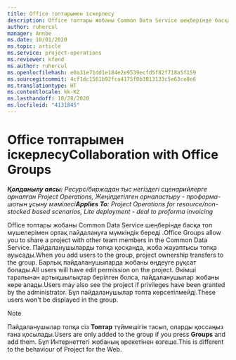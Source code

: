 ```yaml
---
title: Office топтарымен іскерлесу
description: Office топтары жобаны Common Data Service шеңберінде басқа топ мүшелерімен ортақ пайдалануға мүмкіндік береді .
author: ruhercul
manager: Annbe
ms.date: 10/01/2020
ms.topic: article
ms.service: project-operations
ms.reviewer: kfend
ms.author: ruhercul
ms.openlocfilehash: e0a31e71dd1e184e2e9539ecfd5f82f718a5f159
ms.sourcegitcommit: 4cf1dc1561b92fca4175f0b3813133c5e63ce8e6
ms.translationtype: HT
ms.contentlocale: kk-KZ
ms.lasthandoff: 10/28/2020
ms.locfileid: "4131845"
---
```

# <a name="collaboration-with-office-groups"></a><span data-ttu-id="34c99-103">Office топтарымен іскерлесу</span><span class="sxs-lookup"><span data-stu-id="34c99-103">Collaboration with Office Groups</span></span>

<span data-ttu-id="34c99-104">_**Қолданылу аясы:** Ресурс/биржадан тыс негіздегі сценарийлерге арналған Project Operations, Жеңілдетілген орналастыру - проформа-шотын ұсыну мәмілесі_</span><span class="sxs-lookup"><span data-stu-id="34c99-104">_**Applies To:** Project Operations for resource/non-stocked based scenarios, Lite deployment - deal to proforma invoicing_</span></span>

<span data-ttu-id="34c99-105">Office топтары жобаны Common Data Service шеңберінде басқа топ мүшелерімен ортақ пайдалануға мүмкіндік береді .</span><span class="sxs-lookup"><span data-stu-id="34c99-105">Office Groups allow you to share a project with other team members in the Common Data Service.</span></span> <span data-ttu-id="34c99-106">Пайдаланушыларды топқа қосқанда, жоба жауаптысы топқа ауысады.</span><span class="sxs-lookup"><span data-stu-id="34c99-106">When you add users to the group, project ownership transfers to the group.</span></span> <span data-ttu-id="34c99-107">Барлық пайдаланушыларда жобаны өңдеуге рұқсат болады.</span><span class="sxs-lookup"><span data-stu-id="34c99-107">All users will have edit permission on the project.</span></span> <span data-ttu-id="34c99-108">Әкімші тарапынан артықшылықтар берілген болса, пайдаланушылар жобаны көре алады.</span><span class="sxs-lookup"><span data-stu-id="34c99-108">Users may also see the project if privileges have been granted by the administrator.</span></span> <span data-ttu-id="34c99-109">Бұл пайдаланушылар топта көрсетілмейді.</span><span class="sxs-lookup"><span data-stu-id="34c99-109">These users won't be displayed in the group.</span></span>

> [!NOTE] 
> <span data-ttu-id="34c99-110">Пайдаланушылар топқа сіз **Топтар** түймешігін тасып, оларды қоссаңыз ғана қосылады.</span><span class="sxs-lookup"><span data-stu-id="34c99-110">Users are only added to the group if you press **Groups** and add them.</span></span> <span data-ttu-id="34c99-111">Бұл Интернеттегі жобаның әрекетінен өзгеше.</span><span class="sxs-lookup"><span data-stu-id="34c99-111">This is different to the behaviour of Project for the Web.</span></span> 

